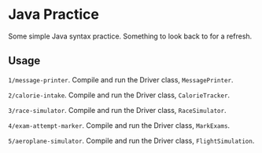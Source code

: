 # Java Practice

Some simple Java syntax practice. Something to look back to for a refresh.

## Usage

`1/message-printer`. Compile and run the Driver class, `MessagePrinter`.

`2/calorie-intake`. Compile and run the Driver class, `CalorieTracker`.

`3/race-simulator`. Compile and run the Driver class, `RaceSimulator`.

`4/exam-attempt-marker`. Compile and run the Driver class, `MarkExams`.

`5/aeroplane-simulator`. Compile and run the Driver class, `FlightSimulation`.
